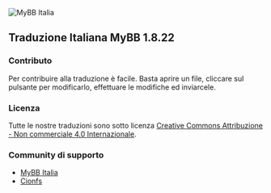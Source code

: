 ![MyBB Italia](https://i.ibb.co/nfd8YKP/logo.png "MyBB Italia")

## Traduzione Italiana MyBB 1.8.22

### Contributo

Per contribuire alla traduzione è facile. Basta aprire un file, cliccare sul pulsante per modificarlo, effettuare le modifiche ed inviarcele.

### Licenza

Tutte le nostre traduzioni sono sotto licenza [Creative Commons Attribuzione - Non commerciale 4.0 Internazionale](license.txt).

### Community di supporto

- [MyBB Italia](https://www.mybb-it.com/)
- [Cionfs](https://forum.cionfs.it/mybb-italia-vf74/)
